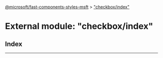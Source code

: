 [@microsoft/fast-components-styles-msft](../README.md) > ["checkbox/index"](../modules/_checkbox_index_.md)

# External module: "checkbox/index"

## Index

---

